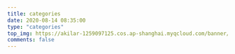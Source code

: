 ```yaml
---
title: categories
date: 2020-08-14 08:35:00
type: "categories"
top_img: https://akilar-1259097125.cos.ap-shanghai.myqcloud.com/banner/banner3.jpg
comments: false
---
```

